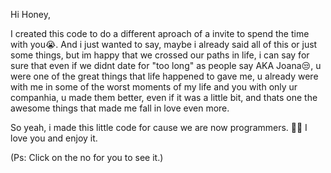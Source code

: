 Hi Honey,

I created this code to do a different aproach of a invite to spend the time with you😭.
And i just wanted to say, maybe i already said all of this or just some things, but im happy that we crossed our paths in life, i can say for sure that even if we didnt date for "too long" as people say AKA Joana😒, u were one of the great things that life happened to gave me, u already were with me in some of the worst moments of my life and you with only ur companhia, u made them better, even if it was a little bit, and thats one the awesome things that made me fall in love even more.

So yeah, i made this little code for cause we are now programmers. 🥹🤓
I love you and enjoy it.

(Ps: Click on the no for you to see it.)